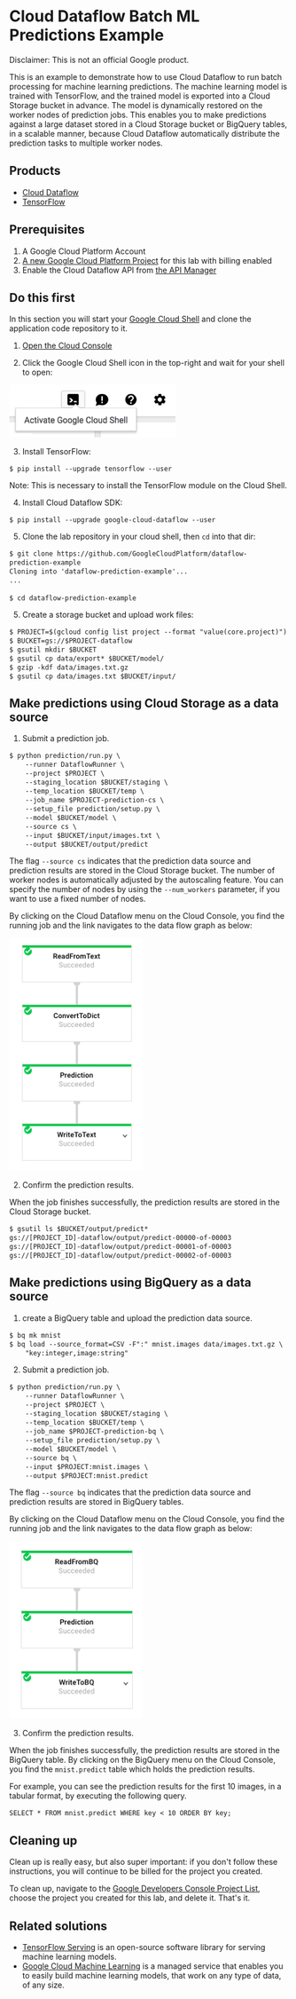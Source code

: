 # Cloud Dataflow Batch ML Predictions Example

Disclaimer: This is not an official Google product.

This is an example to demonstrate how to use Cloud Dataflow to run batch
 processing for machine learning predictions. The machine learning model is
 trained with TensorFlow, and the trained model is exported into a Cloud
 Storage bucket in advance. The model is dynamically restored on the worker
 nodes of prediction jobs. This enables you to make predictions against a
 large dataset stored in a Cloud Storage bucket or BigQuery tables, in a
 scalable manner, because Cloud Dataflow automatically distribute the
 prediction tasks to multiple worker nodes.

## Products
- [Cloud Dataflow][1]
- [TensorFlow][2]

[1]: https://cloud.google.com/dataflow/
[2]: https://www.tensorflow.org/

## Prerequisites
1. A Google Cloud Platform Account
2. [A new Google Cloud Platform Project][3] for this lab with billing enabled
3. Enable the Cloud Dataflow API from [the API Manager][4]

[3]: https://console.developers.google.com/project
[4]: https://console.developers.google.com

## Do this first
In this section you will start your [Google Cloud Shell][5] and clone the
 application code repository to it.

1. [Open the Cloud Console][6]

2. Click the Google Cloud Shell icon in the top-right and wait for your shell
 to open:

 <img src="docs/img/cloud-shell.png" width="300">

3. Install TensorFlow:

  ```
  $ pip install --upgrade tensorflow --user
  ```

  Note: This is necessary to install the TensorFlow module on the Cloud Shell.

4. Install Cloud Dataflow SDK:

  ```
  $ pip install --upgrade google-cloud-dataflow --user
  ```

5. Clone the lab repository in your cloud shell, then `cd` into that dir:

  ```
  $ git clone https://github.com/GoogleCloudPlatform/dataflow-prediction-example
  Cloning into 'dataflow-prediction-example'...
  ...

  $ cd dataflow-prediction-example
  ```

[5]: https://cloud.google.com/cloud-shell/docs/
[6]: https://console.cloud.google.com/

5. Create a storage bucket and upload work files:

  ```
  $ PROJECT=$(gcloud config list project --format "value(core.project)")
  $ BUCKET=gs://$PROJECT-dataflow
  $ gsutil mkdir $BUCKET
  $ gsutil cp data/export* $BUCKET/model/
  $ gzip -kdf data/images.txt.gz
  $ gsutil cp data/images.txt $BUCKET/input/
  ```

## Make predictions using Cloud Storage as a data source

1. Submit a prediction job.

  ```
  $ python prediction/run.py \
      --runner DataflowRunner \
      --project $PROJECT \
      --staging_location $BUCKET/staging \
      --temp_location $BUCKET/temp \
      --job_name $PROJECT-prediction-cs \
      --setup_file prediction/setup.py \
      --model $BUCKET/model \
      --source cs \
      --input $BUCKET/input/images.txt \
      --output $BUCKET/output/predict
  ```

  The flag `--source cs` indicates that the prediction data source
  and prediction results are stored in the Cloud Storage bucket.
  The number of worker nodes is automatically adjusted by the autoscaling
  feature. You can specify the number of nodes by using the `--num_workers`
  parameter, if you want to use a fixed number of nodes.

  By clicking on the Cloud Dataflow menu on the Cloud Console, you find
  the running job and the link navigates to the data flow graph as below:

 <img src="docs/img/dataflow01.png" width="240">

2. Confirm the prediction results.

  When the job finishes successfully, the prediction results are stored
  in the Cloud Storage bucket.

  ```
  $ gsutil ls $BUCKET/output/predict*
  gs://[PROJECT_ID]-dataflow/output/predict-00000-of-00003
  gs://[PROJECT_ID]-dataflow/output/predict-00001-of-00003
  gs://[PROJECT_ID]-dataflow/output/predict-00002-of-00003
  ```

## Make predictions using BigQuery as a data source

1. create a BigQuery table and upload the prediction data source.

  ```
  $ bq mk mnist
  $ bq load --source_format=CSV -F":" mnist.images data/images.txt.gz \
      "key:integer,image:string"
  ```

2. Submit a prediction job.

  ```
  $ python prediction/run.py \
      --runner DataflowRunner \
      --project $PROJECT \
      --staging_location $BUCKET/staging \
      --temp_location $BUCKET/temp \
      --job_name $PROJECT-prediction-bq \
      --setup_file prediction/setup.py \
      --model $BUCKET/model \
      --source bq \
      --input $PROJECT:mnist.images \
      --output $PROJECT:mnist.predict
  ```

  The flag `--source bq` indicates that the prediction data source
  and prediction results are stored in BigQuery tables.

  By clicking on the Cloud Dataflow menu on the Cloud Console, you find
  the running job and the link navigates to the data flow graph as below:

 <img src="docs/img/dataflow02.png" width="240">

3. Confirm the prediction results.

  When the job finishes successfully, the prediction results are stored in
  the BigQuery table. By clicking on the BigQuery menu on the Cloud Console,
  you find the `mnist.predict` table which holds the prediction results.

  For example, you can see the prediction results for the first 10 images,
  in a tabular format, by executing the following query.

  ```
  SELECT * FROM mnist.predict WHERE key < 10 ORDER BY key;
  ```

## Cleaning up
Clean up is really easy, but also super important: if you don't follow these
 instructions, you will continue to be billed for the project you created.

To clean up, navigate to the [Google Developers Console Project List][5],
 choose the project you created for this lab, and delete it. That's it.

[5]: https://console.developers.google.com/project

## Related solutions
- [TensorFlow Serving][6] is an open-source software library for serving machine
 learning models.
- [Google Cloud Machine Learning][7] is a managed service that enables you to
 easily build machine learning models, that work on any type of data, of any
 size.

[6]: https://github.com/tensorflow/serving
[7]: https://cloud.google.com/ml/
